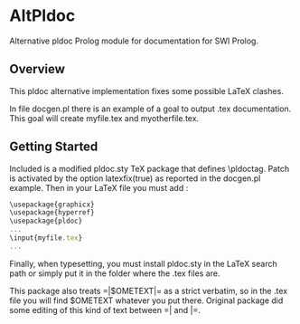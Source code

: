# AltPldoc
Alternative pldoc Prolog module for documentation for SWI Prolog. 
## Overview
This pldoc alternative implementation fixes some possible LaTeX clashes.

In file docgen.pl there is an example of a goal to output .tex documentation.
This goal will create myfile.tex and myotherfile.tex.


## Getting Started
Included is a modified pldoc.sty TeX package that defines \pldoctag.
Patch is activated by the option latexfix(true) as reported in the 
docgen.pl example. 
Then in your LaTeX file you must add :
```javascript
\usepackage{graphicx}
\usepackage{hyperref}
\usepackage{pldoc}
...
\input{myfile.tex}
...
```
Finally, when typesetting, you must install pldoc.sty in the LaTeX search path or 
simply put it in the folder where the .tex files are. 

This package also treats =|$OMETEXT|= as a strict verbatim, so in the .tex file you will find $OMETEXT whatever you put there.
Original package did some editing of this kind of text between =| and |=.
